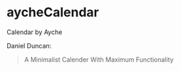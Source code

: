 # aycheCalendar
Calendar by Ayche

Daniel Duncan: 
> A Minimalist Calender
> With Maximum Functionality

